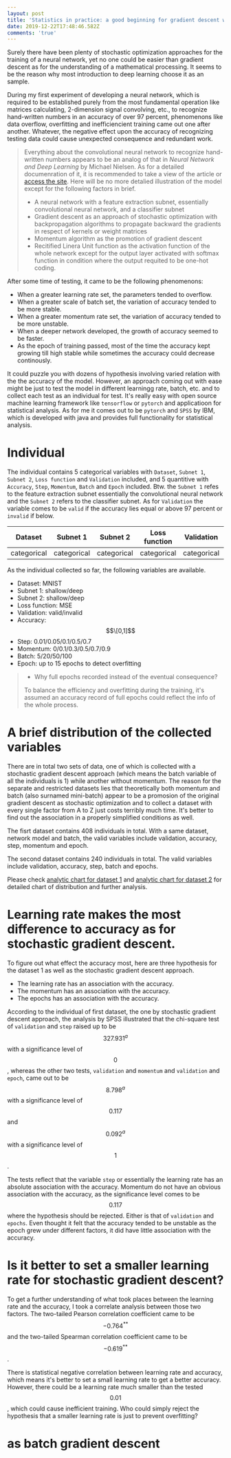 ```yaml
---
layout: post
title: 'Statistics in practice: a good beginning for gradient descent wins half'
date: 2019-12-22T17:48:46.582Z
comments: 'true'
---
```

Surely there have been plenty of stochastic optimization approaches for the training of a neural network, yet no one could be easier than gradient descent as for the understanding of a mathematical processing. It seems to be the reason why most introduction to deep learning choose it as an sample.

During my first experiment of developing a neural network, which is required to be established purely from the most fundamental operation like matrices calculating, 2-dimension signal convolving, etc., to recognize hand-written numbers in an accuracy of over 97 percent, phenomenons like data overflow, overfitting and inefficiencient training came out one after another. Whatever, the negative effect upon the accuracy of recognizing testing data could cause unexpected consequence and redundant work.

> Everything about the convolutional neural network to recognize hand-written numbers appears to be an analog of that in *Neural Network and Deep Learning* by Michael Nielsen. As for a detailed documenration of it, it is recommended to take a view of the article or [access the site](neuralnetworkanddeeplearning.com). Here will be no more detalied illustration of the model except for the following factors in brief.
>
> * A neural network with a feature extraction subnet, essentially convolutional neural network, and a classifier subnet
> * Gradient descent as an approach of stochastic optimization with backpropagation algorithms to propagate backward the gradients in respect of kernels or weight matrices
> * Momentum algorithm as the promotion of gradient descent
> * Recitified Linera Unit function as the activation function of the whole network except for the output layer activated with softmax function in condition where the output requited to be one-hot coding.

After some time of testing, it came to be the following phenomenons:

* When a greater learning rate set, the parameters tended to overflow.
* When a greater scale of batch set, the variation of accuracy tended to be more stable.
* When a greater momentum rate set, the variation of accuracy tended to be more unstable.
* When a deeper network developed, the growth of accuracy seemed to be faster.
* As the epoch of training passed, most of the time the accuracy kept growing till high stable while sometimes the accuracy could decrease continously.

It could puzzle you with dozens of hypothesis involving varied relation with the the accuracy of the model. However, an approach coming out with ease might be just to test the model in different learningg rate, batch, etc. and to collect each test as an individual for test. It's really easy with open source machine learning framework like `tensorflow` or `pytorch` and applicatioon for statistical analysis. As for me it comes out to be `pytorch` and `SPSS` by IBM, which is developed with java and provides full functionality for statistical analysis.

# Individual

The individual contains 5 categorical variables with `Dataset`, `Subnet 1`, `Subnet 2`, `Loss function` and `Validation` included, and 5 quantitive with `Accuracy`, `Step`, `Momentum`, `Batch` and `Epoch` included. Btw. the `Subnet 1` refes to the feature extraction subnet essentially the convolutional neural network and the `Subnet 2` refers to the classifier subnet. As for `Validation` the variable comes to be `valid` if the accuracy lies equal or above 97 percent or `invalid` if below.

| Dataset     | Subnet 1    | Subnet 2    | Loss function | Validation  | Accuracy   | Step       | Momentum   | Batch      | Epoch      |
| ----------- | ----------- | ----------- | ------------- | ----------- | ---------- | ---------- | ---------- | ---------- | ---------- |
| categorical | categorical | categorical | categorical   | categorical | quantitive | quantitive | quantitive | quantitive | quantitive |

As the individual collected so far, the following variables are available.

* Dataset: MNIST
* Subnet 1: shallow/deep
* Subnet 2: shallow/deep
* Loss function: MSE
* Validation: valid/invalid
* Accuracy: $$\[0,1]$$
* Step: 0.01/0.05/0.1/0.5/0.7
* Momentum: 0/0.1/0.3/0.5/0.7/0.9
* Batch: 5/20/50/100
* Epoch: up to 15 epochs to detect overfitting

> * Why full epochs recorded instead of the eventual consequence?
>
> To balance the efficiency and overfitting during the training, it's assumed an accuracy record of full epochs could reflect the info of the whole process.

# A brief distribution of the collected variables

There are in total two sets of data, one of which is collected with a stochastic gradient descent approach (which means  the batch variable of all the individuals is 1) while another without momentum. The reason for the separate and restricted datasets lies that theoretically both momentum and batch (also surnamed mini-batch) appear to be a promosion of the original gradient descent as stochastic optimization and to collect a dataset with every single factor from A to Z just costs terribly much time. It's better to find out the association in a properly simplified conditions as well. 

The fisrt dataset contains 408 individuals in total. With a same dataset, network model and batch, the valid variables include validation,  accuracy, step, momentum and epoch.

The second dataset contains 240 individuals in total. The valid variables include validation, accuracy, step, batch and epochs.

Please check [analytic chart for dataset 1](https://riumin.net/assets/uploads/dataset1.htm) and [analytic chart for dataset 2](https://riumin.net/assets/uploads/dataset2.htm) for detailed chart of distribution and further analysis.

# Learning rate  makes the most difference to accuracy as for stochastic gradient descent.

To figure out what effect the accuracy most, here are three hypothesis for the dataset 1 as well as the stochastic gradient descent approach.

- The learning rate has an association with the accuracy.
- The momentum has an association with the accuracy.
- The epochs has an association with the accuracy.

According to the individual of first dataset, the one by stochastic gradient descent approach, the analysis by SPSS illustrated that the chi-square test of `validation` and `step` raised up to be $$327.931^{a}$$ with a significance level of $$0$$, whereas the other two tests, `validation` and `momentum` and `validation` and `epoch`, came out to be $$8.798^{a}$$ with a significance level of $$0.117$$ and $$0.092^{a}$$ with a significance level of $$1$$.

The tests reflect that the variable `step` or essentially the learning rate has an absolute association with the accuracy. Momentum do not have an obvious association with the accuracy,  as the significance level comes to be $$0.117$$ where the hypothesis should be rejected. Either is that of `validation` and `epochs`. Even thought it felt that the accuracy tended to be unstable as the epoch grew under different factors, it did have little association with the accuracy.

# Is it better to set a smaller learning rate for stochastic gradient descent?

To get a further understanding of what took places between the learning rate and the accuracy, I took a correlate analysis between those two factors. The two-tailed Pearson correlation coefficient came to be $$-0.764^{**}$$ and the two-tailed Spearman correlation coefficient came to be $$-0.619^{**}$$.

There is statistical negative correlation between learning rate and accuracy, which means it's better to set a small learning rate to get a better accuracy. However, there could be a learning rate much smaller than the tested $$0.01$$, which could cause  inefficient training. Who could simply reject the hypothesis that a smaller learning rate is just to prevent overfitting?

# as batch gradient descent

#

